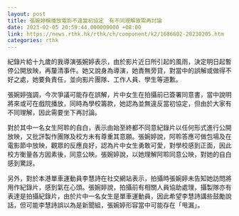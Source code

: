 ```yaml
---
layout: post
title: 張婉婷稱播放電影不違當初協定　有不同理解故需再討論
date: 2023-02-05 20:59:44.000000000 +08:00
link: https://news.rthk.hk/rthk/ch/component/k2/1686602-20230205.htm
categories: rthk
---
```


紀錄片給十九歲的我導演張婉婷表示，由於影片近日所引起的風雨，決定明日起暫停公開放映，再釐清事件。她又說身為導演，她責無旁貸，對當中的誤解或做得不好之處，她要負責任，並向影片團隊、工作人員、學生等道歉。

張婉婷強調，今次爭議可能存在誤解，片中女生在拍攝前已簽署同意書，當中說明將來或可在戲院播放，同時為學校籌款，她認為並無違反當初協定，但由於大家有不同理解，因此需要坐下再討論。

對於其中一名女生阿聆的自白，表示由始至終都不同意紀錄片以任何形式進行公開放映，又批評製作團隊及校方未有尊重其意願。張婉婷說，阿聆答應可做包場及在電影節中放映，觀眾的反應良好，認為片中女生勇敢可愛，對學校感到正面，因此校方衡量各方因素後，同意公映。張婉婷說，以她理解阿聆同意公映，對她的自白感到驚訝。

另外，對於本港單車運動員李慧詩在社交網站表示，拍攝時張婉婷未告知她訪問將用作紀錄片，感到氣在心頭。張婉婷說，拍攝前有相關人員協助處理，攝製隊亦有表達是拍攝紀錄片，由於片中一名女生是單車運動員，因此希望李慧詩講些鼓勵說話，但可能李慧詩誤以為是新聞組，張婉婷形容當中可能存在「甩漏」。
